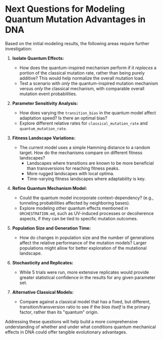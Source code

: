 # Next Questions for Modeling Quantum Mutation Advantages in DNA

Based on the initial modeling results, the following areas require further investigation:

1.  **Isolate Quantum Effects:**
    *   How does the quantum-inspired mechanism perform if it *replaces* a portion of the classical mutation rate, rather than being purely additive? This would help normalize the overall mutation load.
    *   Test a scenario with *only* the quantum-inspired mutation mechanism versus *only* the classical mechanism, with comparable overall mutation event probabilities.

2.  **Parameter Sensitivity Analysis:**
    *   How does varying the `transition_bias` in the quantum model affect adaptation speed? Is there an optimal bias?
    *   Explore different relative rates for `classical_mutation_rate` and `quantum_mutation_rate`.

3.  **Fitness Landscape Variations:**
    *   The current model uses a simple Hamming distance to a random target. How do the mechanisms compare on different fitness landscapes?
        *   Landscapes where transitions are known to be more beneficial than transversions for reaching fitness peaks.
        *   More rugged landscapes with local optima.
        *   Time-varying fitness landscapes where adaptability is key.

4.  **Refine Quantum Mechanism Model:**
    *   Could the quantum model incorporate context-dependency? (e.g., tunneling probabilities affected by neighboring bases).
    *   Explore modeling other quantum effects mentioned in `ORCHESTRATION.md`, such as UV-induced processes or decoherence aspects, if they can be tied to specific mutation outcomes.

5.  **Population Size and Generation Time:**
    *   How do changes in population size and the number of generations affect the relative performance of the mutation models? Larger populations might allow for better exploration of the mutational landscape.

6.  **Stochasticity and Replicates:**
    *   While 5 trials were run, more extensive replicates would provide greater statistical confidence in the results for any given parameter set.

7.  **Alternative Classical Models:**
    *   Compare against a classical model that has a fixed, but different, transition/transversion ratio to see if the *bias itself* is the primary factor, rather than its "quantum" origin.

Addressing these questions will help build a more comprehensive understanding of whether and under what conditions quantum mechanical effects in DNA could offer tangible evolutionary advantages.
